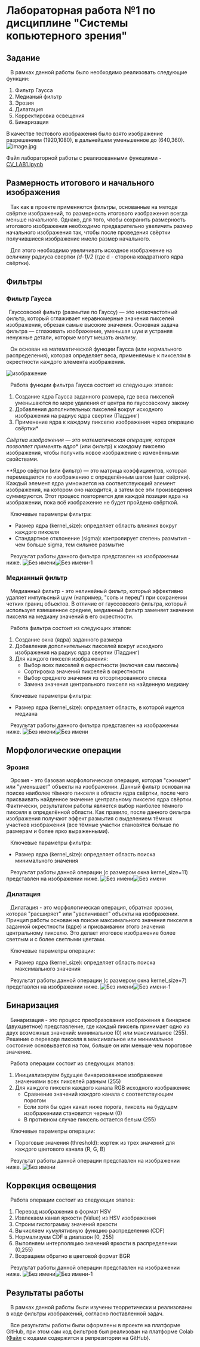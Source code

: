 #   Лабораторная работа №1 по дисциплине "Системы копьютерного зрения"
##  Задание
&ensp; В рамках данной работы было необходимо реализовать следующие функции:
1. Фильтр Гаусса
2. Медианый фильтр
3. Эрозия
4. Дилатация
5. Корректировка освещения
6. Бинаризация

В качестве тестового изображения было взято изображение разрешением (1920,1080), в дальнейшем уменьшенное до (640,360).
![image.jpg](https://naked-science.ru/wp-content/uploads/2020/01/mrbean_1.jpg)

Файл лабораторной работы с реализованными функциями - [CV_LAB1.ipynb](CV_LAB1.ipynb)

##  Размерность итогового и начального изображения
&ensp; Так как в проекте применяются фильтры, основанные на методе свёртке изображений, то размерность итогового изображения всегда меньше начального. Однако, для того, чтобы сохранить размерность итогового изображения необходимо предварительно увеличить размер начального изображения так, чтобы после проведения свёртки получившиеся изображение имело размер начального.
  
&ensp; Для этого необходимо увеличивать исходное изображение на величину радиуса свертки *(d-1)/2* (где d - сторона квадратного ядра свёртки).
  
## Фильтры

### Фильтр Гаусса
&ensp;Гауссовский фильтр (размытие по Гауссу) — это низкочастотный фильтр, который сглаживает неравномерные значения пикселей изображения, обрезая самые высокие значения. Основная задача фильтра — сглаживать изображение, уменьшая шум и устраняя ненужные детали, которые могут мешать анализу. 

&ensp; Он основан на математической функции Гаусса (или нормального распределения), которая определяет веса, применяемые к пикселям в окрестности каждого элемента изображения.

![изображение](https://github.com/user-attachments/assets/5d20836f-71cb-4f03-a4c5-67408d908dec)

&ensp; Работа функции фильтра Гаусса состоит из следующих этапов:
1. Создание ядра Гаусса заданного размера, где веса пикселей уменьшаются по мере удаления от центра по гауссовскому закону
2. Добавления дополнительных пикселей вокруг исходного изображения на радиус ядра свертки (Паддинг)
3. Применение ядра к каждому пикселю изображения через операцию свёртки*

*Свёртка изображения — это математическая операция, которая позволяет применять ядро** (или фильтр) к каждому пикселю изображения, чтобы получить новое изображение с изменёнными свойствами.

**Ядро свёртки (или фильтр) — это матрица коэффициентов, которая перемещается по изображению с определённым шагом (шаг свёртки). Каждый элемент ядра умножается на соответствующий элемент изображения, на котором оно находится, а затем все эти произведения суммируются. Этот процесс повторяется для каждой позиции ядра на изображении, пока всё изображение не будет пройдено свёрткой.

&ensp; Ключевые параметры фильтра:
- Размер ядра (kernel_size): определяет область влияния вокруг каждого пикселя
- Стандартное отклонение (sigma): контролирует степень размытия - чем больше sigma, тем сильнее размытие

&ensp; Результат работы данного фильтра представлен на изображении ниже.
![Без имени](https://github.com/user-attachments/assets/3342f551-2d39-40d2-99b1-2c9f73c2f9b1)![Без имени-1](https://github.com/user-attachments/assets/1273f4a0-e181-4451-87af-7e328b220414)

### Медианный фильтр
&ensp;  Медианный фильтр - это нелинейный фильтр, который эффективно удаляет импульсный шум (например, "соль и перец") при сохранении четких границ объектов. В отличие от гауссовского фильтра, который использует взвешенное среднее, медианный фильтр заменяет значение пикселя на медиану значений в его окрестности.

&ensp; Работа фильтра состоит из следующих этапов:
1. Создание окна (ядра) заданного размера
2. Добавления дополнительных пикселей вокруг исходного изображения на радиус ядра свертки (Паддинг)
3. Для каждого пикселя изображения:
   - Выбор всех пикселей в окрестности (включая сам пиксель)
   - Сортировка значений пикселей в окрестности
   - Выбор среднего значения из отсортированного списка
   - Замена значения центрального пикселя на найденную медиану

&ensp; Ключевые параметры фильтра:
- Размер ядра (kernel_size): определяет область, в которой ищется медиана

&ensp; Результат работы данного фильтра представлен на изображении ниже.
![Без имени](https://github.com/user-attachments/assets/3342f551-2d39-40d2-99b1-2c9f73c2f9b1)![Без имени](https://github.com/user-attachments/assets/fe21eefb-d91f-44ae-8052-3cdd902e0f90)


## Морфологические операции
### Эрозия
&ensp; Эрозия - это базовая морфологическая операция, которая "сжимает" или "уменьшает" объекты на изображении. Данный фильтр основан на поиске наиболее тёмного пикселя в области ядра свёртки, после чего присваивать найденное значение центральному пикселю ядра свёртки. Фактически, результатом работы является выбор наиболее тёмного пикселя в определённой области. Как правило, после данного фильтра изображения получают эффект размытия с выделением тёмных участков изображения (все тёмные участки становятся больше по размерам и более ярко выраженными).

&ensp; Ключевые параметры фильтра:
- Размер ядра (kernel_size): определяет область поиска минимального значения 

&ensp; Результат работы данной операции (с размером окна kernel_size=11) представлен на изображении ниже.
![Без имени](https://github.com/user-attachments/assets/3342f551-2d39-40d2-99b1-2c9f73c2f9b1)![Без имени](https://github.com/user-attachments/assets/7f9654cc-323d-48f9-93aa-19e108ac9de8)


### Дилатация
&ensp; Дилатация - это морфологическая операция, обратная эрозии, которая "расширяет" или "увеличивает" объекты на изображении. Принцип работы основан на поиске максимального значения пикселя в заданной окрестности (ядре) и присваивании этого значения центральному пикселю. Это делает итоговое изображение более светлым и с более светлыми цветами. 

&ensp; Ключевые параметры операции:
- Размер ядра (kernel_size): определяет область поиска максимального значения

&ensp; Результат работы данной операции (с размером окна kernel_size=7) представлен на изображении ниже.
![Без имени](https://github.com/user-attachments/assets/3342f551-2d39-40d2-99b1-2c9f73c2f9b1)![Без имени-1](https://github.com/user-attachments/assets/c4a6db01-5154-48ca-9669-f41d65a1a3fc)


## Бинаризация
&ensp; Бинаризация - это процесс преобразования изображения в бинарное (двухцветное) представление, где каждый пиксель принимает одно из двух возможных значений: минимальное (0) или максимальное (255). Решение о переводе пикселя в максимальное или минимальное состояние основывается на том, больше он или меньше чем пороговое значение.

&ensp; Работа операции состоит из следующих этапов:
1. Инициализируем будущее бинаризованное изображение значениями всех пикселей равным (255)
2. Для каждого пикселя каждого канала RGB исходного изображения:
   - Сравнение значений каждого канала с соответствующим порогом
   - Если хотя бы один канал ниже порога, пиксель на будущем изображениии становится черным (0)
   - В противном случае пиксель остается белым (255)
   
&ensp; Ключевые параметры операции:
- Пороговые значения (threshold): кортеж из трех значений для каждого цветового канала (R, G, B)

&ensp; Результат работы данной операции представлен на изображении ниже.
![Без имени](https://github.com/user-attachments/assets/287d99a2-8ac4-44e8-b897-8dc1b247bc77)


## Коррекция освещения
&ensp; Работа операции состоит из следующих этапов:
1. Перевод изображения в формат HSV
2. Извлекаем канал яркости (Value) из HSV изображения
3. Строим гистограмму значений яркости
4. Вычисляем кумулятивную функцию распределения (CDF)
5. Нормализуем CDF в диапазон [0, 255]
6. Выполняем интерполяцию значений яркости в распределении (0,255)
7. Возращаем обратно в цветовой формат BGR

&ensp; Результат работы данной операции представлен на изображении ниже.
![Без имени](https://github.com/user-attachments/assets/3342f551-2d39-40d2-99b1-2c9f73c2f9b1)![Без имени-1](https://github.com/user-attachments/assets/5d26b1c6-ed92-46ce-a5e0-cf314e815c3e)


## Результаты работы
&ensp; В рамках данной работы были изучены теорретически и реализованы в коде фильтры изображений, согласно поставленной задач.

&ensp; Все результаты работы были оформлены в проекте на платформе GitHub, при этом сам код фильтров был реализован на платформе Colab ([Файл](CV_LAB1.ipynb) с кодами содержится в репрезитории на GitHub).
